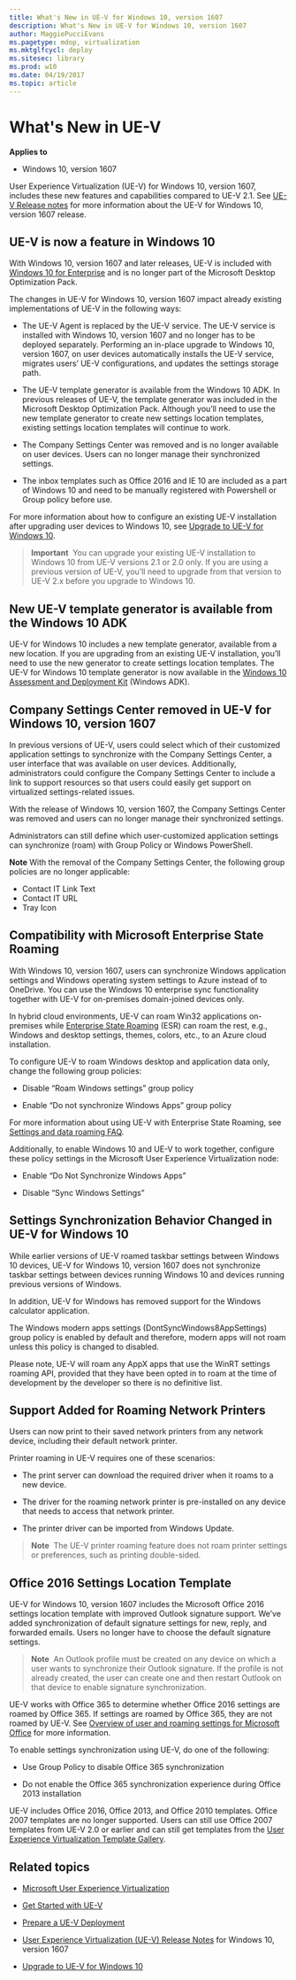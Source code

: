 ```yaml
---
title: What's New in UE-V for Windows 10, version 1607
description: What's New in UE-V for Windows 10, version 1607
author: MaggiePucciEvans
ms.pagetype: mdop, virtualization
ms.mktglfcycl: deploy
ms.sitesec: library
ms.prod: w10
ms.date: 04/19/2017
ms.topic: article
---
```


# What's New in UE-V 

**Applies to**
-   Windows 10, version 1607

User Experience Virtualization (UE-V) for Windows 10, version 1607, includes these new features and capabilities compared to UE-V 2.1. See [UE-V Release notes](uev-release-notes-1607.md) for more information about the UE-V for Windows 10, version 1607 release.

## UE-V is now a feature in Windows 10

With Windows 10, version 1607 and later releases, UE-V is included with [Windows 10 for Enterprise](https://www.microsoft.com/en-us/WindowsForBusiness/windows-for-enterprise) and is no longer part of the Microsoft Desktop Optimization Pack. 

The changes in UE-V for Windows 10, version 1607 impact already existing implementations of UE-V in the following ways:

- The UE-V Agent is replaced by the UE-V service. The UE-V service is installed with Windows 10, version 1607 and no longer has to be deployed separately. Performing an in-place upgrade to Windows 10, version 1607, on user devices automatically installs the UE-V service, migrates users’ UE-V configurations, and updates the settings storage path.

- The UE-V template generator is available from the Windows 10 ADK. In previous releases of UE-V, the template generator was included in the Microsoft Desktop Optimization Pack. Although you’ll need to use the new template generator to create new settings location templates, existing settings location templates will continue to work. 

- The Company Settings Center was removed and is no longer available on user devices. Users can no longer manage their synchronized settings. 

- The inbox templates such as Office 2016 and IE 10 are included as a part of Windows 10 and need to be manually registered with Powershell or Group policy before use.

For more information about how to configure an existing UE-V installation after upgrading user devices to Windows 10, see [Upgrade to UE-V for Windows 10](uev-upgrade-uev-from-previous-releases.md).

> **Important**&nbsp;&nbsp;You can upgrade your existing UE-V installation to Windows 10 from UE-V versions 2.1 or 2.0 only. If you are using a previous version of UE-V, you’ll need to upgrade from that version to UE-V 2.x before you upgrade to Windows 10.

## New UE-V template generator is available from the Windows 10 ADK

UE-V for Windows 10 includes a new template generator, available from a new location. If you are upgrading from an existing UE-V installation, you’ll need to use the new generator to create settings location templates. The UE-V for Windows 10 template generator is now available in the [Windows 10 Assessment and Deployment Kit](https://developer.microsoft.com/en-us/windows/hardware/windows-assessment-deployment-kit) (Windows ADK).

## Company Settings Center removed in UE-V for Windows 10, version 1607

In previous versions of UE-V, users could select which of their customized application settings to synchronize with the Company Settings Center, a user interface that was available on user devices. Additionally, administrators could configure the Company Settings Center to include a link to support resources so that users could easily get support on virtualized settings-related issues.

With the release of Windows 10, version 1607, the Company Settings Center was removed and users can no longer manage their synchronized settings. 

Administrators can still define which user-customized application settings can synchronize (roam) with Group Policy or Windows PowerShell.  

**Note** With the removal of the Company Settings Center, the following group policies are no longer applicable:

-   Contact IT Link Text
-   Contact IT URL
-   Tray Icon

## Compatibility with Microsoft Enterprise State Roaming

With Windows 10, version 1607, users can synchronize Windows application settings and Windows operating system settings to Azure instead of to OneDrive. You can use the Windows 10 enterprise sync functionality together with UE-V for on-premises domain-joined devices only.

In hybrid cloud environments, UE-V can roam Win32 applications on-premises while [Enterprise State Roaming](https://azure.microsoft.com/documentation/articles/active-directory-windows-enterprise-state-roaming-overview/) (ESR) can roam the rest, e.g., Windows and desktop settings, themes, colors, etc., to an Azure cloud installation.

To configure UE-V to roam Windows desktop and application data only, change the following group policies:

-   Disable “Roam Windows settings” group policy

-   Enable “Do not synchronize Windows Apps” group policy

For more information about using UE-V with Enterprise State Roaming, see [Settings and data roaming FAQ](https://azure.microsoft.com/documentation/articles/active-directory-windows-enterprise-state-roaming-faqs/#what-are-the-options-for-roaming-settings-for-existing-windows-desktop-applications).

Additionally, to enable Windows 10 and UE-V to work together, configure these policy settings in the Microsoft User Experience Virtualization node:

-   Enable “Do Not Synchronize Windows Apps”

-   Disable “Sync Windows Settings”


## Settings Synchronization Behavior Changed in UE-V for Windows 10

While earlier versions of UE-V roamed taskbar settings between Windows 10 devices, UE-V for Windows 10, version 1607 does not synchronize taskbar settings between devices running Windows 10 and devices running previous versions of Windows.

In addition, UE-V for Windows has removed support for the Windows calculator application.

The Windows modern apps settings (DontSyncWindows8AppSettings) group policy is enabled by default and therefore, modern apps will not roam unless this policy is changed to disabled.

Please note, UE-V will roam any AppX apps that use the WinRT settings roaming API, provided that they have been opted in to roam at the time of development by the developer so there is no definitive list.

## Support Added for Roaming Network Printers

Users can now print to their saved network printers from any network device, including their default network printer.

Printer roaming in UE-V requires one of these scenarios:

-   The print server can download the required driver when it roams to a new device.

-   The driver for the roaming network printer is pre-installed on any device that needs to access that network printer.

-   The printer driver can be imported from Windows Update.

> **Note**&nbsp;&nbsp;The UE-V printer roaming feature does not roam printer settings or preferences, such as printing double-sided.

## Office 2016 Settings Location Template

UE-V for Windows 10, version 1607 includes the Microsoft Office 2016 settings location template with improved Outlook signature support. We’ve added synchronization of default signature settings for new, reply, and forwarded emails. Users no longer have to choose the default signature settings.

> **Note**&nbsp;&nbsp;An Outlook profile must be created on any device on which a user wants to synchronize their Outlook signature. If the profile is not already created, the user can create one and then restart Outlook on that device to enable signature synchronization.

UE-V works with Office 365 to determine whether Office 2016 settings are roamed by Office 365. If settings are roamed by Office 365, they are not roamed by UE-V. See [Overview of user and roaming settings for Microsoft Office](https://technet.microsoft.com/library/jj733593.aspx) for more information.

To enable settings synchronization using UE-V, do one of the following:

-   Use Group Policy to disable Office 365 synchronization

-   Do not enable the Office 365 synchronization experience during Office 2013 installation

UE-V includes Office 2016, Office 2013, and Office 2010 templates. Office 2007 templates are no longer supported. Users can still use Office 2007 templates from UE-V 2.0 or earlier and can still get templates from the [User Experience Virtualization Template Gallery](https://gallery.technet.microsoft.com/site/search?f%5B0%5D.Type=RootCategory&f%5B0%5D.Value=UE-V&f%5B0%5D.Text=UE-V).





## Related topics

- [Microsoft User Experience Virtualization](uev-for-windows.md)

- [Get Started with UE-V](uev-getting-started.md)

- [Prepare a UE-V Deployment](uev-prepare-for-deployment.md)

- [User Experience Virtualization (UE-V) Release Notes](uev-release-notes-1607.md) for Windows 10, version 1607

- [Upgrade to UE-V for Windows 10](uev-upgrade-uev-from-previous-releases.md) 
